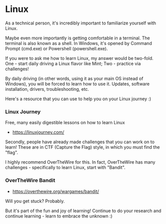 # Linux
As a technical person, it's incredibly important to familiarize yourself with Linux.

Maybe even more importantly is getting comfortable in a terminal.  The terminal is also known as a shell.  In Windows, it's opened by Command Prompt (cmd.exe) or Powershell (powershell.exe).

If you were to ask me how to learn Linux, my answer would be two-fold.  One - start daily driving a Linux flavor like Mint; Two - practice via challenges!

By daily driving (in other words, using it as your main OS instead of Windows), you will be forced to learn how to use it.  Updates, software installation, drivers, troubleshooting, etc.

Here's a resource that you can use to help you on your Linux journey :)

### **Linux Journey**
Free, many easily digestible lessons on how to learn Linux
- https://linuxjourney.com/

Secondly, people have already made challenges that you can work on to learn!  These are in CTF (Capture the Flag) style, in which you must find the "flag".

I highly recommend OverTheWire for this.  In fact, OverTheWire has many challenges - specifically to learn Linux, start with "Bandit".

### **OverTheWire Bandit**
- https://overthewire.org/wargames/bandit/

Will you get stuck?  Probably.

But it's part of the fun and joy of learning!  Continue to do your research and continue learning - learn to embrace the unknown :)